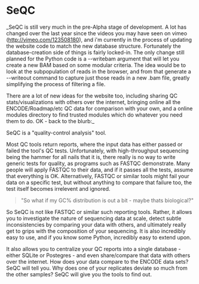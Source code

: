 # SeQC

_SeQC is still very much in the pre-Alpha stage of development. A lot has changed over the last year since the videos you may have seen on vimeo (http://vimeo.com/123508180), and i'm currently in the process of updating the website code to match the new database structure. Fortunately the database-creation side of things is fairly locked-in. The only change still planned for the Python code is a --writebam argument that will let you create a new BAM based on some modular criteria. The idea would be to look at the subpopulation of reads in the browser, and from that generate a --writeout command to capture just those reads in a new .bam file, greatly simplifying the process of filtering a file.

There are a lot of new ideas for the website too, including sharing QC stats/visualizations with others over the internet, bringing online all the ENCODE/Roadmap/etc QC data for comparison with your own, and a online modules directory to find trusted modules which do whatever you need them to do. OK - back to the blurb:_

SeQC is a "quality-control analysis" tool.

Most QC tools return reports, where the input data has either passed or failed the tool's QC tests.
Unfortunately, with high-throughput sequencing being the hammer for all nails that it is, there really is no way to write generic tests for quality, as programs such as FASTQC demonstrate. Many people will apply FASTQC to their data, and if it passes all the tests, assume that everything is OK. Alternatively, FASTQC or similar tools might fail your data on a specific test, but without anything to compare that failure too, the test itself becomes irrelevent and ignored. 

> "So what if my GC% distribution is out a bit - maybe thats biological?"

So SeQC is not like FASTQC or similar such reporting tools. Rather, it allows you to investigate the nature of sequencing data at scale, detect subtle inconsistencies by comparing your data with others, and ultimately really get to grips with the composition of your sequencing. It is also incredibly easy to use, and if you know some Python, incredibly easy to extend upon.

It also allows you to centralize your QC reports into a single database - either SQLite or Postegres - and even share/compare that data with others over the internet. How does your data compare to the ENCODE data sets? SeQC will tell you. Why does one of your replicates deviate so much from the other samples? SeQC will give you the tools to find out.

